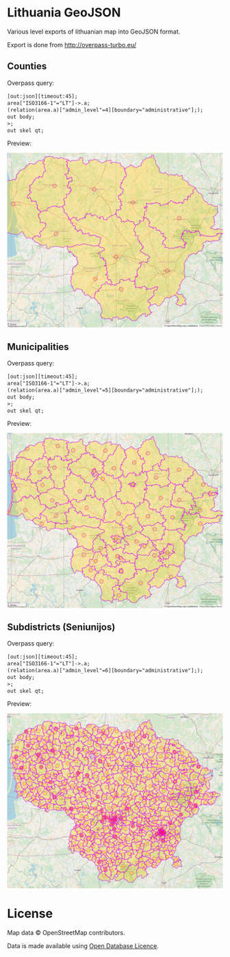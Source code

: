 # Lithuania GeoJSON

Various level exports of lithuanian map into GeoJSON format.

Export is done from http://overpass-turbo.eu/

## Counties

Overpass query:

```
[out:json][timeout:45];
area["ISO3166-1"="LT"]->.a;
(relation(area.a)["admin_level"=4][boundary="administrative"];);
out body;
>;
out skel qt;
```

Preview:

![counties.png](images/counties.png)


## Municipalities

Overpass query:

```
[out:json][timeout:45];
area["ISO3166-1"="LT"]->.a;
(relation(area.a)["admin_level"=5][boundary="administrative"];);
out body;
>;
out skel qt;
```

Preview:

![municipalities.png](images/municipalities.png)


## Subdistricts (Seniunijos)

Overpass query:

```
[out:json][timeout:45];
area["ISO3166-1"="LT"]->.a;
(relation(area.a)["admin_level"=6][boundary="administrative"];);
out body;
>;
out skel qt;
```

Preview:

![subdistricts.png](images/subdistricts.png)


# License

Map data © OpenStreetMap contributors.

Data is made available using [Open Database Licence](https://www.opendatacommons.org/licenses/odbl).
